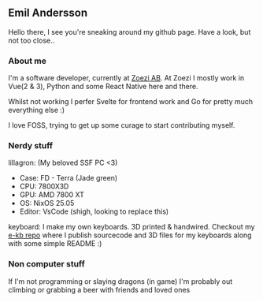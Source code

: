 <!--
**eander0105/eander0105** is a ✨ _special_ ✨ repository because its `README.md` (this file) appears on your GitHub profile.

Here are some ideas to get you started:

- 🔭 I’m currently working on ...
- 🌱 I’m currently learning ...
- 👯 I’m looking to collaborate on ...
- 🤔 I’m looking for help with ...
- 💬 Ask me about ...
- 📫 How to reach me: ...
- 😄 Pronouns: ...
- ⚡ Fun fact: ...
-->

## Emil Andersson

Hello there, I see you're sneaking around my github page.
Have a look, but not too close..

### About me

I'm a software developer, currently at [Zoezi AB](https://zoezi.se).
At Zoezi I mostly work in Vue(2 & 3), Python and some React Native here and there.

Whilst not working I perfer Svelte for frontend work and Go
for pretty much everything else :)

I love FOSS, trying to get up some curage to start contributing myself.

### Nerdy stuff

lillagron: (My beloved SSF PC <3)
 - Case: FD - Terra (Jade green)
 - CPU: 7800X3D
 - GPU: AMD 7800 XT
 - OS: NixOS 25.05
 - Editor: VsCode (shigh, looking to replace this)

keyboard:
I make my own keyboards. 3D printed & handwired.
Checkout my [e-kb repo](https://github.com/eander0105/e-kb) where I publish
sourcecode and 3D files for my keyboards along with some simple README :)

### Non computer stuff

If I'm not programming or slaying dragons (in game) I'm probably
out climbing or grabbing a beer with friends and loved ones

